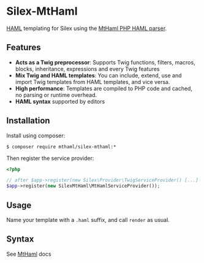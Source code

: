 
# Silex-MtHaml

[HAML][haml] templating for Silex using the [MtHaml PHP HAML parser][mthaml].

## Features

- **Acts as a Twig preprocessor**: Supports Twig functions, filters, macros, blocks, inheritance, expressions and every Twig features
- **Mix Twig and HAML templates**: You can include, extend, use and import Twig templates from HAML templates, and vice versa.
- **High performance**: Templates are compiled to PHP code and cached, no parsing or runtime overhead.
- **HAML syntax** supported by editors

## Installation

Install using composer:

```
$ composer require mthaml/silex-mthaml:*
```

Then register the service provider:

``` php
<?php

// after $app->register(new Silex\Provider\TwigServiceProvider() [...]
$app->register(new SilexMtHaml\MtHamlServiceProvider());
```

## Usage

Name your template with a `.haml` suffix, and call `render` as usual.

## Syntax

See [MtHaml][mthaml] docs

[haml]: http://haml-lang.com/
[mthaml]: https://github.com/arnaud-lb/MtHaml

